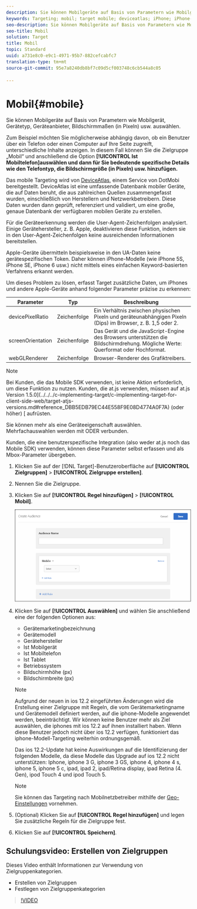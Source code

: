 ```yaml
---
description: Sie können Mobilgeräte auf Basis von Parametern wie Mobilgerät, Gerätetyp, Geräteanbieter, Bildschirmmaßen (in Pixeln) usw. auswählen.
keywords: Targeting; mobil; target mobile; deviceatlas; iPhone; iPhone-Modelle; deviceatlas; Displaybreite; Display Breite; Displayhöhe; Gerätetyp; Displayhöhe; Mobiltelefon; Tablet; Gerätemodell
seo-description: Sie können Mobilgeräte auf Basis von Parametern wie Mobilgerät, Gerätetyp, Geräteanbieter, Bildschirmmaßen (in Pixeln) usw. auswählen.
seo-title: Mobil
solution: Target
title: Mobil
topic: Standard
uuid: a731e8c0-e9c1-4971-95b7-882cefcabfc7
translation-type: tm+mt
source-git-commit: 95e7a8240db8bf7c09d5cf003748c6cb544a8c05

---
```



# Mobil{#mobile}

Sie können Mobilgeräte auf Basis von Parametern wie Mobilgerät, Gerätetyp, Geräteanbieter, Bildschirmmaßen (in Pixeln) usw. auswählen.

Zum Beispiel möchten Sie möglicherweise abhängig davon, ob ein Benutzer über ein Telefon oder einen Computer auf Ihre Seite zugreift, unterschiedliche Inhalte anzeigen. In diesem Fall können Sie die Zielgruppe „Mobil“ und anschließend die Option **[!UICONTROL Ist Mobiltelefon]auswählen und dann für Sie bedeutende spezifische Details wie den Telefontyp, die Bildschirmgröße (in Pixeln) usw. hinzufügen.**

Das mobile Targeting wird von [DeviceAtlas](https://deviceatlas.com/device-data/user-agent-tester), einem Service von DotMobi bereitgestellt. DeviceAtlas ist eine umfassende Datenbank mobiler Geräte, die auf Daten beruht, die aus zahlreichen Quellen zusammengefasst wurden, einschließlich von Herstellern und Netzwerkbetreibern. Diese Daten wurden dann geprüft, referenziert und validiert, um eine große, genaue Datenbank der verfügbaren mobilen Geräte zu erstellen.

Für die Geräteerkennung werden die User-Agent-Zeichenfolgen analysiert. Einige Gerätehersteller, z. B. Apple, deaktivieren diese Funktion, indem sie in den User-Agent-Zeichenfolgen keine ausreichenden Informationen bereitstellen.

Apple-Geräte übermitteln beispielsweise in den UA-Daten keine gerätespezifischen Token. Daher können iPhone-Modelle (wie iPhone 5S, iPhone SE, iPhone 6 usw.) nicht mittels eines einfachen Keyword-basierten Verfahrens erkannt werden.

Um dieses Problem zu lösen, erfasst Target zusätzliche Daten, um iPhones und andere Apple-Geräte anhand folgender Parameter präzise zu erkennen:

| Parameter | Typ | Beschreibung |
|--- |--- |--- |
| devicePixelRatio | Zeichenfolge | Ein Verhältnis zwischen physischen Pixeln und geräteunabhängigen Pixeln (Dips) im Browser,  z. B. 1,5 oder 2. |
| screenOrientation | Zeichenfolge | Das Gerät und die JavaScript-Engine des Browsers unterstützen die Bildschirmdrehung. Mögliche Werte: Querformat oder Hochformat. |
| webGLRenderer | Zeichenfolge | Browser-Renderer des Grafiktreibers. |

>[!NOTE]
>
>Bei Kunden, die das Mobile SDK verwenden, ist keine Aktion erforderlich, um diese Funktion zu nutzen. Kunden, die at.js verwenden, müssen auf at.js Version 1.5.0](../../../c-implementing-target/c-implementing-target-for-client-side-web/target-atjs-versions.md#reference_DBB5EDB79EC44E558F9E08D4774A0F7A) (oder höher) [ aufrüsten.

Sie können mehr als eine Geräteeigenschaft auswählen. Mehrfachauswahlen werden mit ODER verbunden.

Kunden, die eine benutzerspezifische Integration (also weder at.js noch das Mobile SDK) verwenden, können diese Parameter selbst erfassen und als Mbox-Parameter übergeben.

1. Klicken Sie auf der [!DNL Target]-Benutzeroberfläche auf **[!UICONTROL Zielgruppen]** &gt; **[!UICONTROL Zielgruppe erstellen]**.
1. Nennen Sie die Zielgruppe.
1. Klicken Sie auf **[!UICONTROL Regel hinzufügen]** &gt; **[!UICONTROL Mobil]**.

   ![](assets/target_mobile.png)

1. Klicken Sie auf **[!UICONTROL Auswählen]** und wählen Sie anschließend eine der folgenden Optionen aus:

   * Gerätemarketingbezeichnung
   * Gerätemodell
   * Gerätehersteller
   * Ist Mobilgerät
   * Ist Mobiltelefon
   * Ist Tablet
   * Betriebssystem
   * Bildschirmhöhe (px)
   * Bildschirmbreite (px)
   >[!NOTE]
   >
   >Aufgrund der neuen in ios 12.2 eingeführten Änderungen wird die Erstellung einer Zielgruppe mit Regeln, die vom Gerätemarketingname und Gerätemodell definiert werden, auf die iphone-Modelle angewendet werden, beeinträchtigt. Wir können keine Benutzer mehr als Ziel auswählen, die iphones mit ios 12.2 auf ihnen installiert haben. Wenn diese Benutzer jedoch nicht über ios 12.2 verfügen, funktioniert das iphone-Modell-Targeting weiterhin ordnungsgemäß.
   >
   >Das ios 12.2-Update hat keine Auswirkungen auf die Identifizierung der folgenden Modelle, da diese Modelle das Upgrade auf ios 12.2 nicht unterstützen: Iphone, iphone 3 G, iphone 3 GS, iphone 4, iphone 4 s, iphone 5, iphone 5 c, ipad, ipad 2, ipad/Retina display, ipad Retina (4. Gen), ipod Touch 4 und ipod Touch 5.

   >[!NOTE]
   >
   >Sie können das Targeting nach Mobilnetzbetreiber mithilfe der [Geo-Einstellungen](../../../c-target/c-audiences/c-target-rules/geo.md#concept_5B4D99DE685348FB877929EE0F942670) vornehmen.

1. (Optional) Klicken Sie auf **[!UICONTROL Regel hinzufügen]** und legen Sie zusätzliche Regeln für die Zielgruppe fest.
1. Klicken Sie auf **[!UICONTROL Speichern]**.

## Schulungsvideo: Erstellen von Zielgruppen

Dieses Video enthält Informationen zur Verwendung von Zielgruppenkategorien.

* Erstellen von Zielgruppen
* Festlegen von Zielgruppenkategorien

>[!VIDEO](https://video.tv.adobe.com/v/17392?captions=ger)
